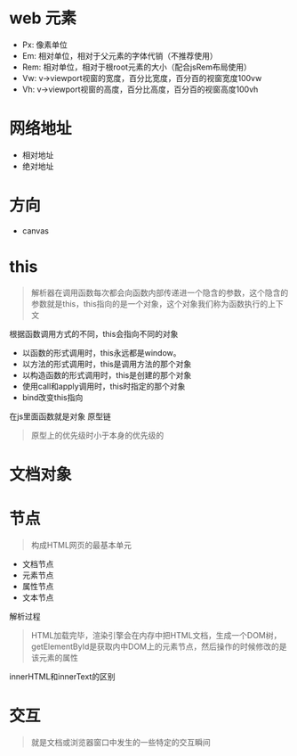 # web 元素

- Px: 像素单位
- Em: 相对单位，相对于父元素的字体代销（不推荐使用）
- Rem: 相对单位，相对于根root元素的大小（配合jsRem布局使用）
- Vw: v->viewport视窗的宽度，百分比宽度，百分百的视窗宽度100vw
- Vh: v->viewport视窗的高度，百分比高度，百分百的视窗高度100vh

# 网络地址

- 相对地址
- 绝对地址

# 方向
- canvas

# this
> 解析器在调用函数每次都会向函数内部传递进一个隐含的参数，这个隐含的参数就是this，this指向的是一个对象，这个对象我们称为函数执行的上下文

根据函数调用方式的不同，this会指向不同的对象

- 以函数的形式调用时，this永远都是window。
- 以方法的形式调用时，this是调用方法的那个对象
- 以构造函数的形式调用时，this是创建的那个对象
- 使用call和apply调用时，this时指定的那个对象
- bind改变this指向

在js里面函数就是对象 原型链
> 原型上的优先级时小于本身的优先级的

# 文档对象

# 节点
> 构成HTML网页的最基本单元

- 文档节点
- 元素节点
- 属性节点
- 文本节点

解析过程
> HTML加载完毕，渲染引擎会在内存中把HTML文档，生成一个DOM树，getElementById是获取内中DOM上的元素节点，然后操作的时候修改的是该元素的属性

innerHTML和innerText的区别

# 交互
> 就是文档或浏览器窗口中发生的一些特定的交互瞬间